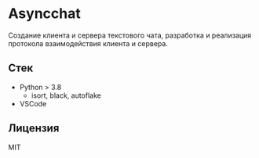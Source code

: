 # Asyncchat

Cоздание клиента и сервера текстового чата, разработка и реализация протокола взаимодействия клиента и сервера.

## Стек

- Python > 3.8
  - isort, black, autoflake
- VSCode

## Лицензия

MIT
